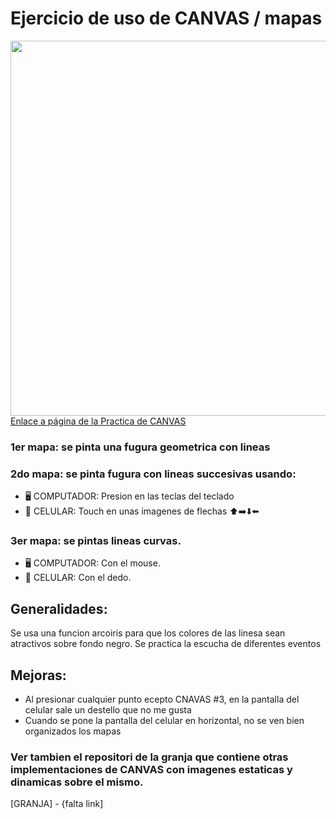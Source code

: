 # Ejercicio de uso de CANVAS / mapas

<img src="" width="600px" align="center">
<a href="https://gemmaclaverodelmoral.github.io/EjercicioCanvas/" target="_blank">Enlace a página de la Practica de CANVAS</a>

### 1er mapa: se pinta una fugura geometrica con lineas
### 2do mapa: se pinta fugura con lineas succesivas usando: 
  - 🖥️ COMPUTADOR: Presion en las teclas del teclado
  - 📲 CELULAR: Touch en unas imagenes de flechas ⬆️➡️⬇️⬅️
### 3er mapa: se pintas lineas curvas.
  - 🖥️ COMPUTADOR: Con el mouse. 
  - 📲 CELULAR: Con el dedo.
## Generalidades:
Se usa una funcion arcoiris para que los colores de las linesa sean atractivos sobre fondo negro.
Se practica la escucha de diferentes eventos

## Mejoras:
- Al presionar cualquier punto ecepto CNAVAS #3, en la pantalla del celular sale un destello que no me gusta
- Cuando se pone la pantalla del celular en horizontal, no se ven bien organizados los mapas

### Ver tambien el repositori de la granja que contiene otras implementaciones de CANVAS con imagenes estaticas y dinamicas sobre el mismo.
[GRANJA] - {falta link]


                                                        
